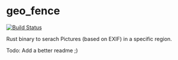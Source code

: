 # geo_fence
[![Build Status](https://travis-ci.com/senden9/geo_fence.svg?branch=master)](https://travis-ci.com/senden9/geo_fence)

Rust binary to serach Pictures (based on EXIF) in a specific region. 

Todo: Add a better readme ;)
